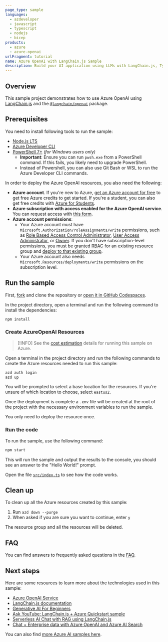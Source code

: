 ```yaml
---
page_type: sample
languages:
  - azdeveloper
  - javascript
  - typescript
  - nodejs
  - bicep
products:
  - azure
  - azure-openai
urlFragment: tutorial
name: Azure OpenAI with LangChain.js Sample
description: Build your AI application using LLMs with LangChain.js, TypeScript and Azure OpenAI.
---
```


<!-- Learn samples onboarding: https://review.learn.microsoft.com/en-us/help/contribute/samples/process/onboarding?branch=main -->
<!-- prettier-ignore -->
## Overview

This sample project demonstrates how to use Azure OpenAI using [LangChain.js](https://js.langchain.com/) and the [`@langchain/openai`](https://www.npmjs.com/package/@langchain/openai) package.

## Prerequisites

You need to install following tools to run the sample:

- [Node.js LTS](https://nodejs.org/download/)
- [Azure Developer CLI](https://aka.ms/azure-dev/install)
- [PowerShell 7+](https://github.com/powershell/powershell) _(for Windows users only)_
  - **Important**: Ensure you can run `pwsh.exe` from a PowerShell command. If this fails, you likely need to upgrade PowerShell.
  - Instead of Powershell, you can also use Git Bash or WSL to run the Azure Developer CLI commands.

In order to deploy the Azure OpenAI resources, you also need the following:

- **Azure account**. If you're new to Azure, [get an Azure account for free](https://azure.microsoft.com/free) to get free Azure credits to get started. If you're a student, you can also get free credits with [Azure for Students](https://aka.ms/azureforstudents).
- **Azure subscription with access enabled for the Azure OpenAI service**. You can request access with [this form](https://aka.ms/oaiapply).
- **Azure account permissions**:
  - Your Azure account must have `Microsoft.Authorization/roleAssignments/write` permissions, such as [Role Based Access Control Administrator](https://learn.microsoft.com/azure/role-based-access-control/built-in-roles#role-based-access-control-administrator-preview), [User Access Administrator](https://learn.microsoft.com/azure/role-based-access-control/built-in-roles#user-access-administrator), or [Owner](https://learn.microsoft.com/azure/role-based-access-control/built-in-roles#owner). If you don't have subscription-level permissions, you must be granted [RBAC](https://learn.microsoft.com/azure/role-based-access-control/built-in-roles#role-based-access-control-administrator-preview) for an existing resource group and [deploy to that existing group](docs/deploy_existing.md#resource-group).
  - Your Azure account also needs `Microsoft.Resources/deployments/write` permissions on the subscription level.

## Run the sample

First, [fork](https://github.com/Azure-Samples/open-langchainjs/fork) and clone the repository or [open it in GitHub Codespaces](https://codespaces.new/Azure-Samples/openai-langchainjs?hide_repo_select=true&ref=main&quickstart=true).

In the project directory, open a terminal and run the following command to install the dependencies:

```bash
npm install
```

### Create AzureOpenAI Resources

> [!INFO]
> See the [cost estimation](./cost.md) details for running this sample on Azure.

Open a terminal in the project directory and run the following commands to create the Azure resources needed to run this sample:

```bash
azd auth login
azd up
```

You will be prompted to select a base location for the resources. If you're unsure of which location to choose, select `eastus2`.

Once the deployment is complete a `.env` file will be created at the root of the project with the necessary environment variables to run the sample.

You only need to deploy the resource once.

### Run the code

To run the sample, use the following command:

```bash
npm start
```

This will run the sample and output the results to the console, you should see an answer to the "Hello World!" prompt.

Open the file [`src/index.ts`](src/index.ts) to see how the code works.

## Clean up

To clean up all the Azure resources created by this sample:

1. Run `azd down --purge`
2. When asked if you are sure you want to continue, enter `y`

The resource group and all the resources will be deleted.

## FAQ

You can find answers to frequently asked questions in the [FAQ](./faq.md).

## Next steps

Here are some resources to learn more about the technologies used in this sample:

- [Azure OpenAI Service](https://learn.microsoft.com/azure/ai-services/openai/overview)
- [LangChain.js documentation](https://js.langchain.com)
- [Generative AI For Beginners](https://github.com/microsoft/generative-ai-for-beginners)
- [Ask YouTube: LangChain.js + Azure Quickstart sample](https://github.com/Azure-Samples/langchainjs-quickstart-demo)
- [Serverless AI Chat with RAG using LangChain.js](https://github.com/Azure-Samples/serverless-chat-langchainjs/)
- [Chat + Enterprise data with Azure OpenAI and Azure AI Search](https://github.com/Azure-Samples/azure-search-openai-javascript)

You can also find [more Azure AI samples here](https://github.com/Azure-Samples/azureai-samples).
